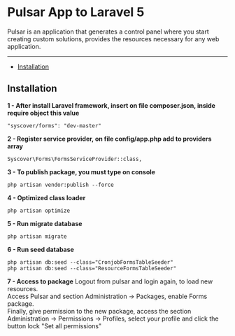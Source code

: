 # Pulsar App to Laravel 5

Pulsar is an application that generates a control panel where you start creating custom solutions, provides the resources necessary for any web application.

---
- [Installation](#installation)


## Installation

**1 - After install Laravel framework, insert on file composer.json, inside require object this value**
```
"syscover/forms": "dev-master"

```

**2 - Register service provider, on file config/app.php add to providers array**

```
Syscover\Forms\FormsServiceProvider::class,

```

**3 - To publish package, you must type on console**

```
php artisan vendor:publish --force

```

**4 - Optimized class loader**

```
php artisan optimize

```

**5 - Run migrate database**

```
php artisan migrate
```

**6 - Run seed database**

```
php artisan db:seed --class="CronjobFormsTableSeeder"
php artisan db:seed --class="ResourceFormsTableSeeder"

```

**7 - Access to package**
Logout from pulsar and login again, to load new resources.<br>
Access Pulsar and section Administration -> Packages, enable Forms package.<br>
Finally, give permission to the new package, access the section Administration -> Permissions -> Profiles, select your profile and click the button lock "Set all permissions"
